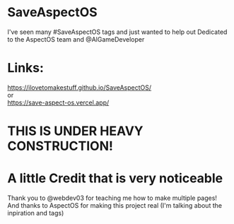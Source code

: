 # SaveAspectOS
I've seen many #SaveAspectOS tags and just wanted to help out
Dedicated to the AspectOS team and @AlGameDeveloper
# Links:
https://ilovetomakestuff.github.io/SaveAspectOS/<br>or<br>
https://save-aspect-os.vercel.app/
# THIS IS UNDER HEAVY CONSTRUCTION!
# A little Credit that is very noticeable
Thank you to @webdev03 for teaching me how to make multiple pages! And thanks to AspectOS for making this project real (I'm talking about the inpiration and tags)
